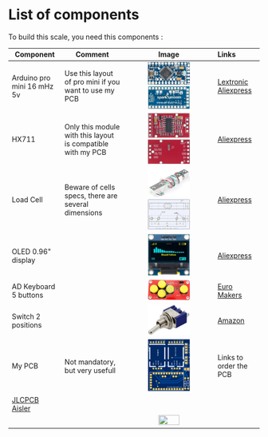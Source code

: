 # List of components 

To build this scale, you need this components :

| Component                  | Comment                                                      |                            Image                             | Links                                                        |
| -------------------------- | ------------------------------------------------------------ | :----------------------------------------------------------: | :----------------------------------------------------------- |
| Arduino pro mini 16 mHz 5v | Use this layout of pro mini if you want to use my PCB        | <img src="/Images/pro-mini-5v.jpg" alt="pro mini" width="50%" height="50%" />  <img src="/Images/pro-mini-5v-bottom.jpg" alt="pro mini" width="50%" height="50%" /> | [Lextronic](https://www.lextronic.fr/pro-mini-5v-16-mhz-dev-11113-3176.html) [Aliexpress](https://fr.aliexpress.com/item/4001333020139.html?spm=a2g0s.9042311.0.0.27426c372ZpzLf) |
| HX711                      | Only this module with this layout is compatible with my PCB | <img src="/Images/hx711-top.jpg" alt="hx711 top" width="50%" height="50%" /> <img src="/Images/hx711-bottom.jpg" alt="hx711 top" width="50%" height="50%" /> | [Aliexpress](https://fr.aliexpress.com/item/32887817503.html?spm=a2g0s.9042311.0.0.29fb6c37h6HlYk) |
| Load Cell                  | Beware of cells specs, there are several dimensions | <img src="/Images/LoadCell.jpg" alt="LoadCell" width="50%" height="50%" /> <img src="/Images/LoadCell-Specs.jpg" alt="LoadCell" width="50%" height="50%" />| [Aliexpress](https://fr.aliexpress.com/item/32763073298.html?spm=a2g0s.9042311.0.0.29fb6c37h6HlYk) |
| OLED 0.96" display         |                               | <img src="/Images/OLED-0.96.jpg" alt="OLED" width="50%" height="50%" /> | [Aliexpress](https://fr.aliexpress.com/item/32643950109.html?spm=a2g0s.9042311.0.0.27426c37AHcnwG) |
| AD Keyboard 5 buttons      |                               | <img src="/Images/ADKeyboard-5.jpg" alt="keyboard" width="50%" height="50%" /> | [Euro Makers](https://euro-makers.com/fr/accessoires-arduino/3878-d-pad-module-arduino-5-boutons-dpad-3701172927702.html) |
| Switch 2 positions         |                               | <img src="/Images/Switch-2.jpg" alt="Switch" width="50%" height="50%" /> | [Amazon](https://www.amazon.fr/gp/product/B077D9FRGL/ref=ppx_yo_dt_b_asin_title_o04_s00?ie=UTF8&psc=1) |
| My PCB | Not mandatory, but very usefull  | <img src="/Images/CGScale-PCB.png" alt="PCB" width="50%" height="50%" /> | Links to order the PCB 
[JLCPCB](https://jlcpcb.com/) [Aisler](https://aisler.net/) |
|          |                               | <img src="/Images/" alt="" width="50%" height="50%" /> | []() |

